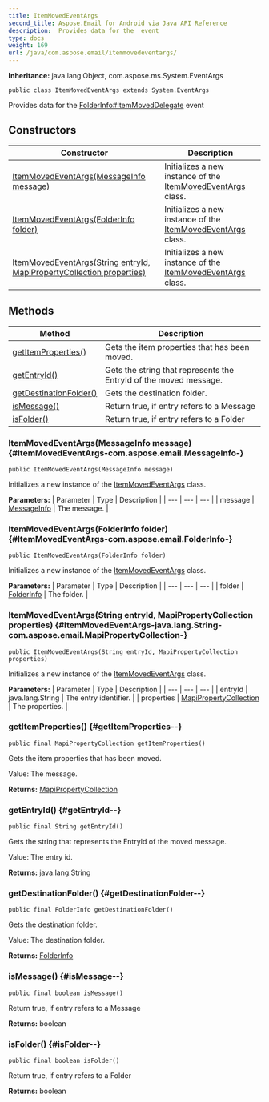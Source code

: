 ```yaml
---
title: ItemMovedEventArgs
second_title: Aspose.Email for Android via Java API Reference
description:  Provides data for the  event
type: docs
weight: 169
url: /java/com.aspose.email/itemmovedeventargs/
---
```

**Inheritance:**
java.lang.Object, com.aspose.ms.System.EventArgs
```
public class ItemMovedEventArgs extends System.EventArgs
```

Provides data for the [FolderInfo\#ItemMovedDelegate](../../com.aspose.email/folderinfo\#ItemMovedDelegate) event
## Constructors

| Constructor | Description |
| --- | --- |
| [ItemMovedEventArgs(MessageInfo message)](#ItemMovedEventArgs-com.aspose.email.MessageInfo-) | Initializes a new instance of the [ItemMovedEventArgs](../../com.aspose.email/itemmovedeventargs) class. |
| [ItemMovedEventArgs(FolderInfo folder)](#ItemMovedEventArgs-com.aspose.email.FolderInfo-) | Initializes a new instance of the [ItemMovedEventArgs](../../com.aspose.email/itemmovedeventargs) class. |
| [ItemMovedEventArgs(String entryId, MapiPropertyCollection properties)](#ItemMovedEventArgs-java.lang.String-com.aspose.email.MapiPropertyCollection-) | Initializes a new instance of the [ItemMovedEventArgs](../../com.aspose.email/itemmovedeventargs) class. |
## Methods

| Method | Description |
| --- | --- |
| [getItemProperties()](#getItemProperties--) | Gets the item properties that has been moved. |
| [getEntryId()](#getEntryId--) | Gets the string that represents the EntryId of the moved message. |
| [getDestinationFolder()](#getDestinationFolder--) | Gets the destination folder. |
| [isMessage()](#isMessage--) | Return true, if entry refers to a Message |
| [isFolder()](#isFolder--) | Return true, if entry refers to a Folder |
### ItemMovedEventArgs(MessageInfo message) {#ItemMovedEventArgs-com.aspose.email.MessageInfo-}
```
public ItemMovedEventArgs(MessageInfo message)
```


Initializes a new instance of the [ItemMovedEventArgs](../../com.aspose.email/itemmovedeventargs) class.

**Parameters:**
| Parameter | Type | Description |
| --- | --- | --- |
| message | [MessageInfo](../../com.aspose.email/messageinfo) | The message. |

### ItemMovedEventArgs(FolderInfo folder) {#ItemMovedEventArgs-com.aspose.email.FolderInfo-}
```
public ItemMovedEventArgs(FolderInfo folder)
```


Initializes a new instance of the [ItemMovedEventArgs](../../com.aspose.email/itemmovedeventargs) class.

**Parameters:**
| Parameter | Type | Description |
| --- | --- | --- |
| folder | [FolderInfo](../../com.aspose.email/folderinfo) | The folder. |

### ItemMovedEventArgs(String entryId, MapiPropertyCollection properties) {#ItemMovedEventArgs-java.lang.String-com.aspose.email.MapiPropertyCollection-}
```
public ItemMovedEventArgs(String entryId, MapiPropertyCollection properties)
```


Initializes a new instance of the [ItemMovedEventArgs](../../com.aspose.email/itemmovedeventargs) class.

**Parameters:**
| Parameter | Type | Description |
| --- | --- | --- |
| entryId | java.lang.String | The entry identifier. |
| properties | [MapiPropertyCollection](../../com.aspose.email/mapipropertycollection) | The properties. |

### getItemProperties() {#getItemProperties--}
```
public final MapiPropertyCollection getItemProperties()
```


Gets the item properties that has been moved.

Value: The message.

**Returns:**
[MapiPropertyCollection](../../com.aspose.email/mapipropertycollection)
### getEntryId() {#getEntryId--}
```
public final String getEntryId()
```


Gets the string that represents the EntryId of the moved message.

Value: The entry id.

**Returns:**
java.lang.String
### getDestinationFolder() {#getDestinationFolder--}
```
public final FolderInfo getDestinationFolder()
```


Gets the destination folder.

Value: The destination folder.

**Returns:**
[FolderInfo](../../com.aspose.email/folderinfo)
### isMessage() {#isMessage--}
```
public final boolean isMessage()
```


Return true, if entry refers to a Message

**Returns:**
boolean
### isFolder() {#isFolder--}
```
public final boolean isFolder()
```


Return true, if entry refers to a Folder

**Returns:**
boolean
